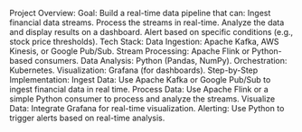 Project Overview:
Goal: Build a real-time data pipeline that can:
Ingest financial data streams.
Process the streams in real-time.
Analyze the data and display results on a dashboard.
Alert based on specific conditions (e.g., stock price thresholds).
Tech Stack:
Data Ingestion: Apache Kafka, AWS Kinesis, or Google Pub/Sub.
Stream Processing: Apache Flink or Python-based consumers.
Data Analysis: Python (Pandas, NumPy).
Orchestration: Kubernetes.
Visualization: Grafana (for dashboards).
Step-by-Step Implementation:
Ingest Data: Use Apache Kafka or Google Pub/Sub to ingest financial data in real time.
Process Data: Use Apache Flink or a simple Python consumer to process and analyze the streams.
Visualize Data: Integrate Grafana for real-time visualization.
Alerting: Use Python to trigger alerts based on real-time analysis.
